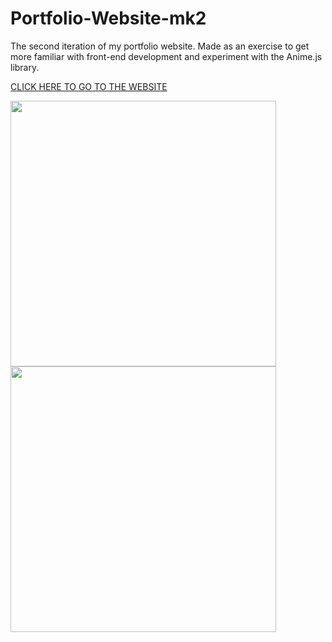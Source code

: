 # Portfolio-Website-mk2

The second iteration of my portfolio website. Made as an exercise to get more familiar with front-end development and experiment with the Anime.js library.

<a href="https://rileyhuston.dev/">CLICK HERE TO GO TO THE WEBSITE</a>

<img src="https://user-images.githubusercontent.com/98052534/215285689-4519003c-8963-440d-a384-2c216716a0c5.png" height="425"> <img src="https://user-images.githubusercontent.com/98052534/215286080-af2ece0c-d32d-45a5-8005-901c7048c5c3.png" height="425">


